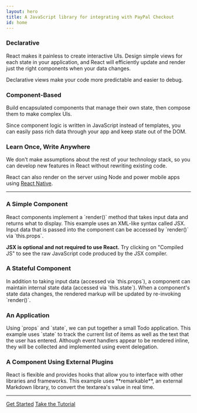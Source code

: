 ```yaml
---
layout: hero
title: A JavaScript library for integrating with PayPal Checkout
id: home
---
```


<section class="light home-section">
  <div class="marketing-row">
    <div class="marketing-col">
      <h3>Declarative</h3>
      <p>React makes it painless to create interactive UIs. Design simple views for each state in your application, and React will efficiently update and render just the right components when your data changes.</p>
      <p>Declarative views make your code more predictable and easier to debug.</p>
    </div>
    <div class="marketing-col">
      <h3>Component-Based</h3>
      <p>Build encapsulated components that manage their own state, then compose them to make complex UIs.</p>
      <p>Since component logic is written in JavaScript instead of templates, you can easily pass rich data through your app and keep state out of the DOM.</p>
    </div>
    <div class="marketing-col">
      <h3>Learn Once, Write Anywhere</h3>
      <p>We don't make assumptions about the rest of your technology stack, so you can develop new features in React without rewriting existing code.</p>
      <p>React can also render on the server using Node and power mobile apps using <a href="https://facebook.github.io/react-native/">React Native</a>.</p>
    </div>
  </div>
</section>
<hr class="home-divider" />
<section class="home-section">
  <div id="examples">
    <div class="example">
      <h3>A Simple Component</h3>
      <p>
        React components implement a `render()` method that takes input data and
        returns what to display. This example uses an XML-like syntax called
        JSX. Input data that is passed into the component can be accessed by
        `render()` via `this.props`.
      </p>
      <p>
        <strong>JSX is optional and not required to use React.</strong> Try
        clicking on "Compiled JS" to see the raw JavaScript code produced by
        the JSX compiler.
      </p>
      <div id="helloExample"></div>
    </div>
    <div class="example">
      <h3>A Stateful Component</h3>
      <p>
        In addition to taking input data (accessed via `this.props`), a
        component can maintain internal state data (accessed via `this.state`).
        When a component's state data changes, the rendered markup will be
        updated by re-invoking `render()`.
      </p>
      <div id="timerExample"></div>
    </div>
    <div class="example">
      <h3>An Application</h3>
      <p>
        Using `props` and `state`, we can put together a small Todo application.
        This example uses `state` to track the current list of items as well as
        the text that the user has entered. Although event handlers appear to be
        rendered inline, they will be collected and implemented using event
        delegation.
      </p>
      <div id="todoExample"></div>
    </div>
    <div class="example">
      <h3>A Component Using External Plugins</h3>
      <p>
        React is flexible and provides hooks that allow you to interface with
        other libraries and frameworks. This example uses **remarkable**, an
        external Markdown library, to convert the textarea's value in real time.
      </p>
      <div id="markdownExample"></div>
    </div>
  </div>
  <script src="https://unpkg.com/remarkable@1.7.1/dist/remarkable.min.js"></script>
  <script src="/react/js/examples/hello.js"></script>
  <script src="/react/js/examples/timer.js"></script>
  <script src="/react/js/examples/todo.js"></script>
  <script src="/react/js/examples/markdown.js"></script>
</section>
<hr class="home-divider" />
<section class="home-bottom-section">
  <div class="buttons-unit">
    <a href="docs/hello-world.html" class="button">Get Started</a>
    <a href="tutorial/tutorial.html" class="button">Take the Tutorial</a>
  </div>
</section>